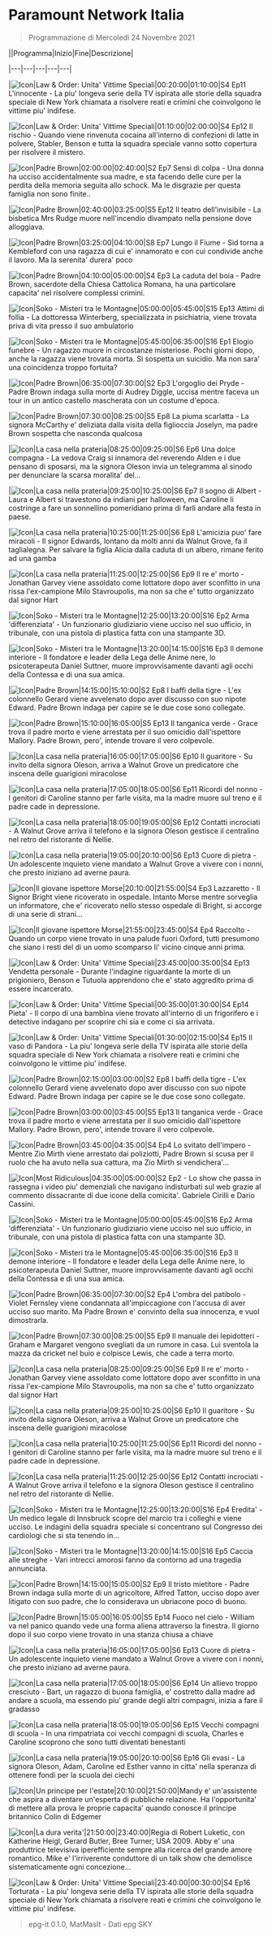 # Paramount Network Italia

> Programmazione di Mercoledì 24 Novembre 2021

||Programma|Inizio|Fine|Descrizione|

|---|---|---|---|---|

|![Icon](https://guidatv.sky.it/uuid/intrattenimento_cover_oiOcEGjG-.png)|Law &amp; Order: Unita' Vittime Speciali|00:20:00|01:10:00|S4 Ep11 L'innocente - La piu' longeva serie della TV ispirata alle storie della squadra speciale di New York chiamata a risolvere reati e crimini che coinvolgono le vittime piu' indifese.

|![Icon](https://guidatv.sky.it/uuid/intrattenimento_cover_oiOcEGjG-.png)|Law &amp; Order: Unita' Vittime Speciali|01:10:00|02:00:00|S4 Ep12 Il rischio - Quando viene rinvenuta cocaina all'interno di confezioni di latte in polvere, Stabler, Benson e tutta la squadra speciale vanno sotto copertura per risolvere il mistero.

|![Icon](https://guidatv.sky.it/uuid/intrattenimento_cover_oiOcEGjG-.png)|Padre Brown|02:00:00|02:40:00|S2 Ep7 Sensi di colpa - Una donna ha ucciso accidentalmente sua madre, e sta facendo delle cure per la perdita della memoria seguita allo schock. Ma le disgrazie per questa famiglia non sono finite..

|![Icon](https://guidatv.sky.it/uuid/intrattenimento_cover_oiOcEGjG-.png)|Padre Brown|02:40:00|03:25:00|S5 Ep12 Il teatro dell'invisibile - La bisbetica Mrs Rudge muore nell'incendio divampato nella pensione dove alloggiava.

|![Icon](https://guidatv.sky.it/uuid/intrattenimento_cover_oiOcEGjG-.png)|Padre Brown|03:25:00|04:10:00|S8 Ep7 Lungo il Fiume - Sid torna a Kembleford con una ragazza di cui e' innamorato e con cui condivide anche il lavoro. Ma la serenita' durera' poco

|![Icon](https://guidatv.sky.it/uuid/intrattenimento_cover_oiOcEGjG-.png)|Padre Brown|04:10:00|05:00:00|S4 Ep3 La caduta del boia - Padre Brown, sacerdote della Chiesa Cattolica Romana, ha una particolare capacita' nel risolvere complessi crimini.

|![Icon](https://guidatv.sky.it/uuid/intrattenimento_cover_oiOcEGjG-.png)|Soko - Misteri tra le Montagne|05:00:00|05:45:00|S15 Ep13 Attimi di follia - La dottoressa Winterberg, specializzata in psichiatria, viene trovata priva di vita presso il suo ambulatorio

|![Icon](https://guidatv.sky.it/uuid/intrattenimento_cover_oiOcEGjG-.png)|Soko - Misteri tra le Montagne|05:45:00|06:35:00|S16 Ep1 Elogio funebre - Un ragazzo muore in circostanze misteriose. Pochi giorni dopo, anche la ragazza viene trovata morta. Si sospetta un suicidio. Ma non sara' una coincidenza troppo fortuita?

|![Icon](https://guidatv.sky.it/uuid/intrattenimento_cover_oiOcEGjG-.png)|Padre Brown|06:35:00|07:30:00|S2 Ep3 L'orgoglio dei Pryde - Padre Brown indaga sulla morte di Audrey Diggle, uccisa mentre faceva un tour in un antico castello mascherata con un costume d'epoca.

|![Icon](https://guidatv.sky.it/uuid/intrattenimento_cover_oiOcEGjG-.png)|Padre Brown|07:30:00|08:25:00|S5 Ep8 La piuma scarlatta - La signora McCarthy e' deliziata dalla visita della figlioccia Joselyn, ma padre Brown sospetta che nasconda qualcosa

|![Icon](https://guidatv.sky.it/uuid/intrattenimento_cover_oiOcEGjG-.png)|La casa nella prateria|08:25:00|09:25:00|S6 Ep6 Una dolce compagna - La vedova Craig si innamora del reverendo Alden e i due pensano di sposarsi, ma la signora Oleson invia un telegramma al sinodo per denunciare la scarsa moralita' del...

|![Icon](https://guidatv.sky.it/uuid/intrattenimento_cover_oiOcEGjG-.png)|La casa nella prateria|09:25:00|10:25:00|S6 Ep7 Il sogno di Albert - Laura e Albert si travestono da indiani per halloween, ma Caroline li costringe a fare un sonnellino pomeridiano prima di farli andare alla festa in paese.

|![Icon](https://guidatv.sky.it/uuid/intrattenimento_cover_oiOcEGjG-.png)|La casa nella prateria|10:25:00|11:25:00|S6 Ep8 L'amicizia puo' fare miracoli - Il signor Edwards, lontano da molti anni da Walnut Grove, fa il taglialegna. Per salvare la figlia Alicia dalla caduta di un albero, rimane ferito ad una gamba

|![Icon](https://guidatv.sky.it/uuid/intrattenimento_cover_oiOcEGjG-.png)|La casa nella prateria|11:25:00|12:25:00|S6 Ep9 Il re e' morto - Jonathan Garvey viene assoldato come lottatore dopo aver sconfitto in una rissa l'ex-campione Milo Stavroupolis, ma non sa che e' tutto organizzato dal signor Hart

|![Icon](https://guidatv.sky.it/uuid/intrattenimento_cover_oiOcEGjG-.png)|Soko - Misteri tra le Montagne|12:25:00|13:20:00|S16 Ep2 Arma 'differenziata' - Un funzionario giudiziario viene ucciso nel suo ufficio, in tribunale, con una pistola di plastica fatta con una stampante 3D.

|![Icon](https://guidatv.sky.it/uuid/intrattenimento_cover_oiOcEGjG-.png)|Soko - Misteri tra le Montagne|13:20:00|14:15:00|S16 Ep3 Il demone interiore - Il fondatore e leader della Lega delle Anime nere, lo psicoterapeuta Daniel Suttner, muore improvvisamente davanti agli occhi della Contessa e di una sua amica.

|![Icon](https://guidatv.sky.it/uuid/intrattenimento_cover_oiOcEGjG-.png)|Padre Brown|14:15:00|15:10:00|S2 Ep8 I baffi della tigre - L'ex colonnello Gerard viene avvelenato dopo aver discusso con suo nipote Edward. Padre Brown indaga per capire se le due cose sono collegate.

|![Icon](https://guidatv.sky.it/uuid/intrattenimento_cover_oiOcEGjG-.png)|Padre Brown|15:10:00|16:05:00|S5 Ep13 Il tanganica verde - Grace trova il padre morto e viene arrestata per il suo omicidio dall'ispettore Mallory. Padre Brown, pero', intende trovare il vero colpevole.

|![Icon](https://guidatv.sky.it/uuid/intrattenimento_cover_oiOcEGjG-.png)|La casa nella prateria|16:05:00|17:05:00|S6 Ep10 Il guaritore - Su invito della signora Oleson, arriva a Walnut Grove un predicatore che inscena delle guarigioni miracolose

|![Icon](https://guidatv.sky.it/uuid/intrattenimento_cover_oiOcEGjG-.png)|La casa nella prateria|17:05:00|18:05:00|S6 Ep11 Ricordi del nonno - I genitori di Caroline stanno per farle visita, ma la madre muore sul treno e il padre cade in depressione.

|![Icon](https://guidatv.sky.it/uuid/intrattenimento_cover_oiOcEGjG-.png)|La casa nella prateria|18:05:00|19:05:00|S6 Ep12 Contatti incrociati - A Walnut Grove arriva il telefono e la signora Oleson gestisce il centralino nel retro del ristorante di Nellie.

|![Icon](https://guidatv.sky.it/uuid/intrattenimento_cover_oiOcEGjG-.png)|La casa nella prateria|19:05:00|20:10:00|S6 Ep13 Cuore di pietra - Un adolescente inquieto viene mandato a Walnut Grove a vivere con i nonni, che presto iniziano ad averne paura.

|![Icon](https://guidatv.sky.it/uuid/intrattenimento_cover_oiOcEGjG-.png)|Il giovane ispettore Morse|20:10:00|21:55:00|S4 Ep3 Lazzaretto - Il Signor Bright viene ricoverato in ospedale. Intanto Morse mentre sorveglia un informatore, che e' ricoverato nello stesso ospedale di Bright, si accorge di una serie di strani...

|![Icon](https://guidatv.sky.it/uuid/intrattenimento_cover_oiOcEGjG-.png)|Il giovane ispettore Morse|21:55:00|23:45:00|S4 Ep4 Raccolto - Quando un corpo viene trovato in una palude fuori Oxford, tutti presumono che siano i resti del di un uomo scomparso li' vicino cinque anni prima.

|![Icon](https://guidatv.sky.it/uuid/intrattenimento_cover_oiOcEGjG-.png)|Law &amp; Order: Unita' Vittime Speciali|23:45:00|00:35:00|S4 Ep13 Vendetta personale - Durante l'indagine riguardante la morte di un prigioniero, Benson e Tutuola apprendono che e' stato aggredito prima di essere incarcerato.

|![Icon](https://guidatv.sky.it/uuid/intrattenimento_cover_oiOcEGjG-.png)|Law &amp; Order: Unita' Vittime Speciali|00:35:00|01:30:00|S4 Ep14 Pieta' - Il corpo di una bambina viene trovato all'interno di un frigorifero e i detective indagano per scoprire chi sia e come ci sia arrivata.

|![Icon](https://guidatv.sky.it/uuid/intrattenimento_cover_oiOcEGjG-.png)|Law &amp; Order: Unita' Vittime Speciali|01:30:00|02:15:00|S4 Ep15 Il vaso di Pandora - La piu' longeva serie della TV ispirata alle storie della squadra speciale di New York chiamata a risolvere reati e crimini che coinvolgono le vittime piu' indifese.

|![Icon](https://guidatv.sky.it/uuid/intrattenimento_cover_oiOcEGjG-.png)|Padre Brown|02:15:00|03:00:00|S2 Ep8 I baffi della tigre - L'ex colonnello Gerard viene avvelenato dopo aver discusso con suo nipote Edward. Padre Brown indaga per capire se le due cose sono collegate.

|![Icon](https://guidatv.sky.it/uuid/intrattenimento_cover_oiOcEGjG-.png)|Padre Brown|03:00:00|03:45:00|S5 Ep13 Il tanganica verde - Grace trova il padre morto e viene arrestata per il suo omicidio dall'ispettore Mallory. Padre Brown, pero', intende trovare il vero colpevole.

|![Icon](https://guidatv.sky.it/uuid/intrattenimento_cover_oiOcEGjG-.png)|Padre Brown|03:45:00|04:35:00|S4 Ep4 Lo svitato dell'impero - Mentre Zio Mirth viene arrestato dai poliziotti, Padre Brown si scusa per il ruolo che ha avuto nella sua cattura, ma Zio Mirth si vendichera'...

|![Icon](https://guidatv.sky.it/uuid/6ca2df1f-72ef-43fc-a0fe-e425687bf467/cover?md5ChecksumParam=7cc826904ca878694a675cb716e8bc5a)|Most Ridiculous|04:35:00|05:00:00|S2 Ep2 - Lo show che passa in rassegna i video piu' demenziali che navigano indisturbati sul web grazie al commento dissacrante di due icone della comicita'. Gabriele Cirilli e Dario Cassini.

|![Icon](https://guidatv.sky.it/uuid/intrattenimento_cover_oiOcEGjG-.png)|Soko - Misteri tra le Montagne|05:00:00|05:45:00|S16 Ep2 Arma 'differenziata' - Un funzionario giudiziario viene ucciso nel suo ufficio, in tribunale, con una pistola di plastica fatta con una stampante 3D.

|![Icon](https://guidatv.sky.it/uuid/intrattenimento_cover_oiOcEGjG-.png)|Soko - Misteri tra le Montagne|05:45:00|06:35:00|S16 Ep3 Il demone interiore - Il fondatore e leader della Lega delle Anime nere, lo psicoterapeuta Daniel Suttner, muore improvvisamente davanti agli occhi della Contessa e di una sua amica.

|![Icon](https://guidatv.sky.it/uuid/intrattenimento_cover_oiOcEGjG-.png)|Padre Brown|06:35:00|07:30:00|S2 Ep4 L'ombra del patibolo - Violet Fernsley viene condannata all'impiccagione con l'accusa di aver ucciso suo marito. Ma Padre Brown e' convinto della sua innocenza, e vuol dimostrarla.

|![Icon](https://guidatv.sky.it/uuid/intrattenimento_cover_oiOcEGjG-.png)|Padre Brown|07:30:00|08:25:00|S5 Ep9 Il manuale dei lepidotteri - Graham e Margaret vengono svegliati da un rumore in casa. Lui sventola la mazza da cricket nel buio e colpisce Lewis, che cade a terra morto.

|![Icon](https://guidatv.sky.it/uuid/intrattenimento_cover_oiOcEGjG-.png)|La casa nella prateria|08:25:00|09:25:00|S6 Ep9 Il re e' morto - Jonathan Garvey viene assoldato come lottatore dopo aver sconfitto in una rissa l'ex-campione Milo Stavroupolis, ma non sa che e' tutto organizzato dal signor Hart

|![Icon](https://guidatv.sky.it/uuid/intrattenimento_cover_oiOcEGjG-.png)|La casa nella prateria|09:25:00|10:25:00|S6 Ep10 Il guaritore - Su invito della signora Oleson, arriva a Walnut Grove un predicatore che inscena delle guarigioni miracolose

|![Icon](https://guidatv.sky.it/uuid/intrattenimento_cover_oiOcEGjG-.png)|La casa nella prateria|10:25:00|11:25:00|S6 Ep11 Ricordi del nonno - I genitori di Caroline stanno per farle visita, ma la madre muore sul treno e il padre cade in depressione.

|![Icon](https://guidatv.sky.it/uuid/intrattenimento_cover_oiOcEGjG-.png)|La casa nella prateria|11:25:00|12:25:00|S6 Ep12 Contatti incrociati - A Walnut Grove arriva il telefono e la signora Oleson gestisce il centralino nel retro del ristorante di Nellie.

|![Icon](https://guidatv.sky.it/uuid/intrattenimento_cover_oiOcEGjG-.png)|Soko - Misteri tra le Montagne|12:25:00|13:20:00|S16 Ep4 Eredita' - Un medico legale di Innsbruck scopre del marcio tra i colleghi e viene ucciso. Le indagini della squadra speciale si concentrano sul Congresso dei cardiologi che si sta tenendo in...

|![Icon](https://guidatv.sky.it/uuid/intrattenimento_cover_oiOcEGjG-.png)|Soko - Misteri tra le Montagne|13:20:00|14:15:00|S16 Ep5 Caccia alle streghe - Vari intrecci amorosi fanno da contorno ad una tragedia annunciata.

|![Icon](https://guidatv.sky.it/uuid/intrattenimento_cover_oiOcEGjG-.png)|Padre Brown|14:15:00|15:05:00|S2 Ep9 Il tristo mietitore - Padre Brown indaga sulla morte di un agricoltore, Alfred Tatton, ucciso dopo aver litigato con suo padre, che lo considerava un ubriacone poco di buono.

|![Icon](https://guidatv.sky.it/uuid/intrattenimento_cover_oiOcEGjG-.png)|Padre Brown|15:05:00|16:05:00|S5 Ep14 Fuoco nel cielo - William va nel panico quando vede una forma aliena attraverso la finestra. Il giorno dopo il suo corpo viene trovato in una stanza chiusa a chiave

|![Icon](https://guidatv.sky.it/uuid/intrattenimento_cover_oiOcEGjG-.png)|La casa nella prateria|16:05:00|17:05:00|S6 Ep13 Cuore di pietra - Un adolescente inquieto viene mandato a Walnut Grove a vivere con i nonni, che presto iniziano ad averne paura.

|![Icon](https://guidatv.sky.it/uuid/intrattenimento_cover_oiOcEGjG-.png)|La casa nella prateria|17:05:00|18:05:00|S6 Ep14 Un allievo troppo cresciuto - Bart, un ragazzo di buona famiglia, e' costretto dalla madre ad andare a scuola, ma essendo piu' grande degli altri compagni, inizia a fare il gradasso

|![Icon](https://guidatv.sky.it/uuid/intrattenimento_cover_oiOcEGjG-.png)|La casa nella prateria|18:05:00|19:05:00|S6 Ep15 Vecchi compagni di scuola - In una rimpatriata coi vecchi compagni di scuola, Charles e Caroline scoprono che sono tutti diventati benestanti

|![Icon](https://guidatv.sky.it/uuid/intrattenimento_cover_oiOcEGjG-.png)|La casa nella prateria|19:05:00|20:10:00|S6 Ep16 Gli evasi - La signora Oleson, Adam, Caroline ed Esther vanno in citta' nella speranza di ottenere fondi per la scuola dei ciechi

|![Icon](https://guidatv.sky.it/uuid/intrattenimento_cover_oiOcEGjG-.png)|Un principe per l'estate|20:10:00|21:50:00|Mandy e' un'assistente che aspira a diventare un'esperta di pubbliche relazione. Ha l'opportunita' di mettere alla prova le proprie capacita' quando conosce il principe britannico Colin di Edgemer

|![Icon](https://guidatv.sky.it/uuid/bb0ce216-ad9c-4a12-a31b-eaf053359106/cover?md5ChecksumParam=2effd95e76efb63047bb08f184df4f1f)|La dura verita'|21:50:00|23:40:00|Regia di Robert Luketic, con Katherine Heigl, Gerard Butler, Bree Turner; USA 2009. Abby e' una produttrice televisiva iperefficiente sempre alla ricerca del grande amore romantico. Mike e' l'irriverente conduttore di un talk show che demolisce sistematicamente ogni concezione...

|![Icon](https://guidatv.sky.it/uuid/intrattenimento_cover_oiOcEGjG-.png)|Law &amp; Order: Unita' Vittime Speciali|23:40:00|00:30:00|S4 Ep16 Torturata - La piu' longeva serie della TV ispirata alle storie della squadra speciale di New York chiamata a risolvere reati e crimini che coinvolgono le vittime piu' indifese.



 > epg-it 0.1.0, MatMasIt - Dati epg SKY